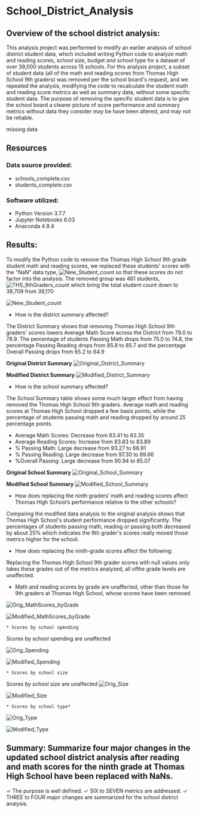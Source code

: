 # School_District_Analysis


## Overview of the school district analysis: 
This analysis project was performed to modify an earlier analysis of school district student data, which included writing Python code to analyze math and reading scores, school size, budget and school type for a dataset of over 39,000 students across 15 schools.  For this analysis project, a subset of student data (all of the math and reading scores from Thomas High School 9th graders) was removed per the school board's request, and we repeated the analysis, modifying the code to recalculate the student math and reading score metrics as well as summary data, without some specific student data. The purpose of removing the specific student data is to give the school board a clearer picture of score performance and summary metrics without data they consider may be have been altered, and may not be reliable.

missing data 

## Resources

### Data source provided: 
* schools_complete.csv 
* students_complete.csv

### Software utilized:
* Python Version 3.7.7
* Jupyter Notebooks 6.03
* Anaconda 4.8.4

## Results: 

To modify the Python code to remove the Thomas High School 9th grade student math and reading scores, we replaced these students' scores with the "NaN" data type, ![New_Student_count](./Additional_resources/Reading&Math_scores_replacedwith_Nan.png)  so that these scores do not factor into the analysis. The removed group was 461 students, ![THS_9thGraders_count](./Additional_resources/Thomas_HS_9th_Grade_student_count.png) which bring the total student count down to 38,709 from 39,170

![New_Student_count](./Additional_resources/New_student_count-after_removing_THS_9thgraders.png) 

* How is the district summary affected?

The District Summary shows that removing Thomas High School 9th graders' scores lowers Average Math Score across the District from 79.0 to 78.9. The percentage of students Passing Math drops from 75.0 to 74.8, the percentage Passing Reading drops from 85.8 to 85.7 and the percentage Overall Passing drops from 65.2 to 64.9

**Original District Summary**
![Original_District_Summary](./Additional_resources/Original_District_Summary-sameprecision.png) 

**Modified District Summary**
![Modified_District_Summary](./Additional_resources/Modified_District_Summary.png) 


* How is the school summary affected?

The School Summary table shows some much larger effect from having removed the Thomas High School 9th graders. Average math and reading scores at Thomas High School dropped a few basis points, while the percentage of students passing math and reading dropped by around 25 percentage points. 

* Average Math Scores: Decrease from 83.41 to 83.35
* Average Reading Scores: Increase from 83.83 to 83.89
* % Passing Math: Large decrease from 93.27 to 66.91
* % Passing Reading: Large decrease from 97.30 to 69.66
* %Overall Passing: Large decrease from 90.94 to 65.07

**Original School Summary**
![Original_School_Summary](./Additional_resources/Original_per_School_Summary.png) 

**Modified School Summary**
![Modified_School_Summary](./Additional_resources/Modified_per_School_Summary.png) 


* How does replacing the ninth graders’ math and reading scores affect Thomas High School’s performance relative to the other schools?

Comparing the modified data analysis to the original analysis shows that Thomas High School's student performance dropped significantly. The percentages of students passing math, reading or passing both decreased by about 25% which indicates the 9th grader's scores really moved those metrics higher for the school.

* How does replacing the ninth-grade scores affect the following:

Replacing the Thomas High School 9th grader scores with null values only takes these grades out of the metrics analyzed, all ofthe grade levels are unaffected.

* Math and reading scores by grade are unaffected, other than those for 9th graders at Thomas High School, whose scores have been removed

![Orig_MathScores_byGrade](./Additional_resources/Original_mathscores_bygrade.png) 

![Modified_MathScores_byGrade](./Additional_resources/Modified_mathscores_bygrade.png) 


    

    * Scores by school spending
Scores by school spending are unaffected

![Orig_Spending](./Additional_resources/Original_Spending_by_scores.png) 

![Modified_Spending](./Additional_resources/Modified_Spending_by_scores.png) 
    
    * Scores by school size
Scores by school size are unaffected
![Orig_Size](./Additional_resources/Original_Size_by_scores.png) 

![Modified_Size](./Additional_resources/Modified_Size_by_scores.png) 


    * Scores by school type*

![Orig_Type](./Additional_resources/Original_SchoolType_by_scores.png) 

![Modified_Type](./Additional_resources/Modified_SchoolType_by_scores.png) 


## Summary: Summarize four major changes in the updated school district analysis after reading and math scores for the ninth grade at Thomas High School have been replaced with NaNs.

✓ The purpose is well defined. ✓
 SIX to SEVEN metrics are addressed. 
 ✓ THREE to FOUR major changes are summarized for the school district analysis.